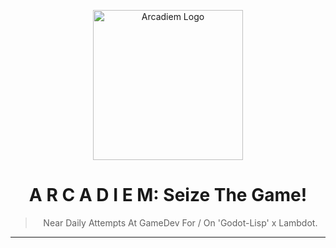  <p align="center">
  <img src="_res/logo.png" alt="Arcadiem Logo" width="240" height="240">
</p>
<h1 align="center">A R C A D I E M: Seize The Game!</h1>
<blockquote>
  <p align="center">Near Daily Attempts At GameDev For / On 'Godot-Lisp' x Lambdot.</p>
</blockquote>

---
